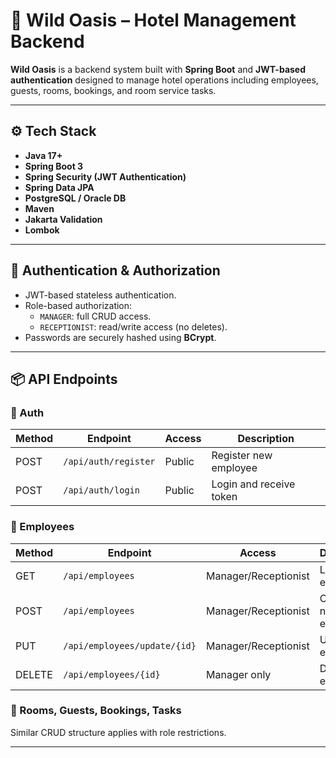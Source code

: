 # 🏨 Wild Oasis – Hotel Management Backend

**Wild Oasis** is a backend system built with **Spring Boot** and **JWT-based authentication** designed to manage hotel operations including employees, guests, rooms, bookings, and room service tasks.

---

## ⚙️ Tech Stack

- **Java 17+**
- **Spring Boot 3**
- **Spring Security (JWT Authentication)**
- **Spring Data JPA**
- **PostgreSQL / Oracle DB**
- **Maven**
- **Jakarta Validation**
- **Lombok**

---

## 🔐 Authentication & Authorization

- JWT-based stateless authentication.
- Role-based authorization:
  - `MANAGER`: full CRUD access.
  - `RECEPTIONIST`: read/write access (no deletes).
- Passwords are securely hashed using **BCrypt**.

---

## 📦 API Endpoints

### 🔑 Auth

| Method | Endpoint             | Access     | Description            |
|--------|----------------------|------------|------------------------|
| POST   | `/api/auth/register` | Public     | Register new employee  |
| POST   | `/api/auth/login`    | Public     | Login and receive token|

### 👥 Employees

| Method | Endpoint                    | Access               | Description             |
|--------|-----------------------------|----------------------|-------------------------|
| GET    | `/api/employees`            | Manager/Receptionist | List all employees      |
| POST   | `/api/employees`            | Manager/Receptionist | Create a new employee   |
| PUT    | `/api/employees/update/{id}`| Manager/Receptionist | Update employee         |
| DELETE | `/api/employees/{id}`       | Manager only         | Delete employee         |

### 🏨 Rooms, Guests, Bookings, Tasks

Similar CRUD structure applies with role restrictions.

---


